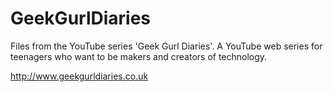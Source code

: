 GeekGurlDiaries
===============

Files from the YouTube series 'Geek Gurl Diaries'. 
A YouTube web series for teenagers who want to be makers and creators of technology.

http://www.geekgurldiaries.co.uk
